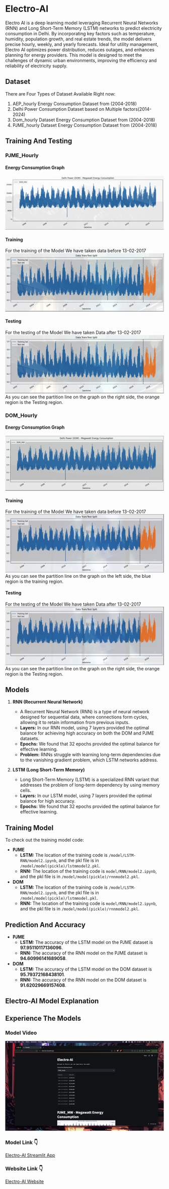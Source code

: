 # Electro-AI

<p>
Electro AI is a deep learning model leveraging Recurrent Neural Networks (RNN) and Long Short-Term Memory (LSTM) networks to predict electricity consumption in Delhi. By incorporating key factors such as temperature, humidity, population growth, and real estate trends, the model delivers precise hourly, weekly, and yearly forecasts. Ideal for utility management, Electro AI optimizes power distribution, reduces outages, and enhances planning for energy providers. This model is designed to meet the challenges of dynamic urban environments, improving the efficiency and reliability of electricity supply.
</p>

## Dataset

There are Four Types of Dataset Available Right now:
1. AEP_hourly Energy Consumption Dataset from (2004-2018)
2. Delhi Power Consumption Dataset based on Multiple factors(2014-2024)
3. Dom_hourly Dataset Energy Consumption Dataset from (2004-2018)
4. PJME_hourly Dataset Energy Consumption Dataset from (2004-2018)

## Training And Testing

### PJME_Hourly

#### Energy Consumption Graph
![Energy Consumption Graph](Images/energyconsumptiongraph.png)

#### Training
For the training of the Model We have taken data before 13-02-2017
![PJME Training and Testing](Images/pjmetrainingandtesting.png)

#### Testing
For the testing of the Model We have taken Data after 13-02-2017
![PJME Testing](Images/pjmetrainingandtesting.png)
As you can see the partition line on the graph on the right side, the orange region is the Testing region.

### DOM_Hourly

#### Energy Consumption Graph
![Energy Consumption Graph](Images/domenergy.png)

#### Training
For the training of the Model We have taken data before 13-02-2017
![DOM Training and Testing](Images/trainingandtesting.png)
As you can see the partition line on the graph on the left side, the blue region is the training region.

#### Testing
For the testing of the Model We have taken Data after 13-02-2017
![DOM Testing](Images/trainingandtesting.png)
As you can see the partition line on the graph on the right side, the orange region is the Testing region.

## Models

1. **RNN (Recurrent Neural Network)**
    - A Recurrent Neural Network (RNN) is a type of neural network designed for sequential data, where connections form cycles, allowing it to retain information from previous inputs.
    - **Layers:** In our RNN model, using 7 layers provided the optimal balance for achieving high accuracy on both the DOM and PJME datasets.
    - **Epochs:** We found that 32 epochs provided the optimal balance for effective learning.
    - **Problem:** RNNs struggle with learning long-term dependencies due to the vanishing gradient problem, which LSTM networks address.

2. **LSTM (Long Short-Term Memory)**
    - Long Short-Term Memory (LSTM) is a specialized RNN variant that addresses the problem of long-term dependency by using memory cells.
    - **Layers:** In our LSTM model, using 7 layers provided the optimal balance for high accuracy.
    - **Epochs:** We found that 32 epochs provided the optimal balance for effective learning.

## Training Model

To check out the training model code:
- **PJME**
    - **LSTM:** The location of the training code is `/model/LSTM-RNN/model2.ipynb`, and the pkl file is in `/model/model(pickle)/lstmmodel2.pkl`.
    - **RNN:** The location of the training code is `model/RNN/model2.ipynb`, and the pkl file is in `/model/model(pickle)/rnnmodel2.pkl`.
- **DOM**
    - **LSTM:** The location of the training code is `/model/LSTM-RNN/model2.ipynb`, and the pkl file is in `/model/model(pickle)/lstmmodel.pkl`.
    - **RNN:** The location of the training code is `model/RNN/model2.ipynb`, and the pkl file is in `/model/model(pickle)/rnnmodel2.pkl`.

## Prediction And Accuracy

- **PJME**
    - **LSTM:** The accuracy of the LSTM model on the PJME dataset is **97.95110117136096**.
    - **RNN:** The accuracy of the RNN model on the PJME dataset is **94.60996141689058**.
- **DOM**
    - **LSTM:** The accuracy of the LSTM model on the DOM dataset is **95.79372168438101**.
    - **RNN:** The accuracy of the RNN model on the DOM dataset is **91.62029669157408**.

## Electro-AI Model Explanation

## Experience The Models

### Model Video

[![Model Video](/Images/model2.png)](https://youtu.be/VtiupDO5xMs)
### Model Link 👇

[Electro-AI Streamlit App](https://electroai.streamlit.app/)

### Website Link 👇

[Electro-AI Website](https://raghavpershad.wixstudio.io/my-site-1/)
